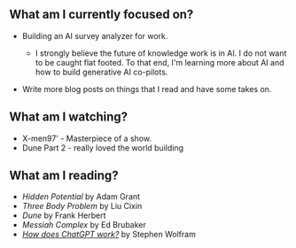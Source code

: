 ## What am I currently focused on?

- Building an AI survey analyzer for work.
  - I strongly believe the future of knowledge work is in AI. I do not want to be caught flat footed. To that end, I'm learning more about AI and how to build generative AI co-pilots.

- Write more blog posts on things that I read and have some takes on.

## What am I watching?

- X-men97' - Masterpiece of a show.
- Dune Part 2 - really loved the world building

## What am I reading?

- _Hidden Potential_ by Adam Grant
- _Three Body Problem_ by Liu Cixin
- _Dune_ by Frank Herbert
- _Messiah Complex_ by Ed Brubaker
- [_How does ChatGPT work?_](https://writings.stephenwolfram.com/2023/02/what-is-chatgpt-doing-and-why-does-it-work/) by Stephen Wolfram
